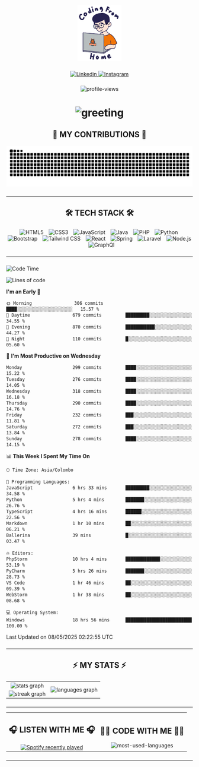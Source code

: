 <div align="center">
    <img height="150" src="./assets/top.gif" alt="top-image"/>
</div>

###    

<div align="center">
    <a href="https://www.linkedin.com/in/nureka-rodrigo/" target="_blank">
        <img src="https://user-images.githubusercontent.com/74038190/235294012-0a55e343-37ad-4b0f-924f-c8431d9d2483.gif" width="50px" alt="Linkedin"/>
    </a>
    <a href="https://www.instagram.com/nureka_rodrigo/" target="_blank">
        <img src="https://user-images.githubusercontent.com/74038190/235294013-a33e5c43-a01c-43f6-b44d-a406d8b4ab75.gif" width="50px"  alt="Instagram"/>
    </a>
</div>

###    

<div align="center">
    <img src="https://komarev.com/ghpvc/?username=nureka-rodrigo&color=blue" alt="profile-views"/>
</div> 

###    

<h1 align="center">
    <img src="https://readme-typing-svg.herokuapp.com/?font=Righteous&size=35&center=true&vCenter=true&width=500&height=70&duration=4000&lines=Hi+There!+👋;+I'm+Nureka+Rodrigo!;" alt="greeting"/>
</h1> 

###    

<h2 align="center">🐍 MY CONTRIBUTIONS 🐍</h2>

<div align="center">
    <img alt="snake eating my contributions" src="https://raw.githubusercontent.com/nureka-rodrigo/nureka-rodrigo/output/github-contribution-grid-snake.svg"/>
</div> 

###

<hr/>

<h2 align="center">🛠 TECH STACK 🛠</h2>

###

<div align="center">
  <img width="10" /><img src="https://cdn.jsdelivr.net/gh/devicons/devicon/icons/html5/html5-original.svg" height="40" alt="HTML5"  />
  <img width="10" /><img src="https://cdn.jsdelivr.net/gh/devicons/devicon/icons/css3/css3-original.svg" height="40" alt="CSS3"  />
  <img width="10" /><img src="https://cdn.jsdelivr.net/gh/devicons/devicon/icons/javascript/javascript-original.svg" height="40" alt="JavaScript"  />
  <img width="10" /><img src="https://cdn.jsdelivr.net/gh/devicons/devicon/icons/java/java-original.svg" height="40" alt="Java"  />
  <img width="10" /><img src="https://cdn.jsdelivr.net/gh/devicons/devicon/icons/php/php-original.svg" height="40" alt="PHP"  />
  <img width="10" /><img src="https://cdn.jsdelivr.net/gh/devicons/devicon/icons/python/python-original.svg" height="40" alt="Python"  />
  <img width="10" /><img src="https://cdn.jsdelivr.net/gh/devicons/devicon/icons/bootstrap/bootstrap-original.svg" height="40" alt="Bootstrap"  />
  <img width="10" /><img src="https://cdn.jsdelivr.net/gh/devicons/devicon@latest/icons/tailwindcss/tailwindcss-original.svg" height="40" alt="Tailwind CSS"  />
  <img width="10" /><img src="https://cdn.jsdelivr.net/gh/devicons/devicon/icons/react/react-original.svg" height="40" alt="React"  />
  <img width="10" /><img src="https://cdn.jsdelivr.net/gh/devicons/devicon/icons/spring/spring-original.svg" height="40" alt="Spring"  />
  <img width="10" /><img src="https://cdn.jsdelivr.net/gh/devicons/devicon@latest/icons/laravel/laravel-original.svg" height="40" alt="Laravel"  />
  <img width="10" /><img src="https://cdn.jsdelivr.net/gh/devicons/devicon/icons/nodejs/nodejs-original.svg" height="40" alt="Node.js"  />
  <img width="10" /><img src="https://cdn.jsdelivr.net/gh/devicons/devicon@latest/icons/graphql/graphql-plain.svg" height="40" alt="GraphQl"  />
</div>

###

<hr/>

###

<!--START_SECTION:waka-->
![Code Time](http://img.shields.io/badge/Code%20Time-1%2C201%20hrs%2027%20mins-blue)

![Lines of code](https://img.shields.io/badge/From%20Hello%20World%20I%27ve%20Written-532.5%20thousand%20lines%20of%20code-blue)

**I'm an Early 🐤** 

```text
🌞 Morning                306 commits         ████░░░░░░░░░░░░░░░░░░░░░   15.57 % 
🌆 Daytime                679 commits         █████████░░░░░░░░░░░░░░░░   34.55 % 
🌃 Evening                870 commits         ███████████░░░░░░░░░░░░░░   44.27 % 
🌙 Night                  110 commits         █░░░░░░░░░░░░░░░░░░░░░░░░   05.60 % 
```
📅 **I'm Most Productive on Wednesday** 

```text
Monday                   299 commits         ████░░░░░░░░░░░░░░░░░░░░░   15.22 % 
Tuesday                  276 commits         ████░░░░░░░░░░░░░░░░░░░░░   14.05 % 
Wednesday                318 commits         ████░░░░░░░░░░░░░░░░░░░░░   16.18 % 
Thursday                 290 commits         ████░░░░░░░░░░░░░░░░░░░░░   14.76 % 
Friday                   232 commits         ███░░░░░░░░░░░░░░░░░░░░░░   11.81 % 
Saturday                 272 commits         ███░░░░░░░░░░░░░░░░░░░░░░   13.84 % 
Sunday                   278 commits         ████░░░░░░░░░░░░░░░░░░░░░   14.15 % 
```


📊 **This Week I Spent My Time On** 

```text
🕑︎ Time Zone: Asia/Colombo

💬 Programming Languages: 
JavaScript               6 hrs 33 mins       █████████░░░░░░░░░░░░░░░░   34.58 % 
Python                   5 hrs 4 mins        ███████░░░░░░░░░░░░░░░░░░   26.76 % 
TypeScript               4 hrs 16 mins       ██████░░░░░░░░░░░░░░░░░░░   22.56 % 
Markdown                 1 hr 10 mins        ██░░░░░░░░░░░░░░░░░░░░░░░   06.21 % 
Ballerina                39 mins             █░░░░░░░░░░░░░░░░░░░░░░░░   03.47 % 

🔥 Editors: 
PhpStorm                 10 hrs 4 mins       █████████████░░░░░░░░░░░░   53.19 % 
PyCharm                  5 hrs 26 mins       ███████░░░░░░░░░░░░░░░░░░   28.73 % 
VS Code                  1 hr 46 mins        ██░░░░░░░░░░░░░░░░░░░░░░░   09.39 % 
WebStorm                 1 hr 38 mins        ██░░░░░░░░░░░░░░░░░░░░░░░   08.68 % 

💻 Operating System: 
Windows                  18 hrs 56 mins      █████████████████████████   100.00 % 
```


 Last Updated on 08/05/2025 02:22:55 UTC
<!--END_SECTION:waka-->

###

<hr/>

###

<h2 align="center">⚡ MY STATS ⚡</h2>

###    

<div align="center">
    <table>
        <tr>
            <td align="center">
                <img src="https://github-readme-stats.vercel.app/api?username=nureka-rodrigo&hide_rank=false&show_icons=true&include_all_commits=true&count_private=true&theme=dark&locale=en&order=1" alt="stats graph"/>
            </td>
            <td rowspan="2" align="center">
                <img src="https://github-readme-stats.vercel.app/api/top-langs?username=nureka-rodrigo&locale=en&card_width=320&langs_count=8&theme=dark&order=2&count_private=true" alt="languages graph"/>
            </td>
        </tr>
        <tr>
            <td align="center">
                <img src="https://streak-stats.demolab.com?user=nureka-rodrigo&theme=dark" alt="streak graph"/>
            </td>
        </tr>
    </table>
</div> 

###

<hr/>

<div align="center">
    <table>
        <tr>
            <td align="center">
                <h2>🎧 LISTEN WITH ME 🎧</h2>
                <a href="https://open.spotify.com/user/zjqfkmbawszam1irs05fwxsls">
                    <img src="https://spotify-recently-played-readme.vercel.app/api?user=zjqfkmbawszam1irs05fwxsls&count=5&unique=true" alt="Spotify recently played"  />
                </a>
            </td>
            <td align="center">
                <h2>👨‍💻 CODE WITH ME 👨‍💻</h2>
                <img src="https://github-readme-stats.vercel.app/api/wakatime?username=@nureka99&theme=dark&compact=True&langs_count=10" alt="most-used-languages"/>
            </td>
        </tr>
    </table>
</div> 

###

<hr/>
